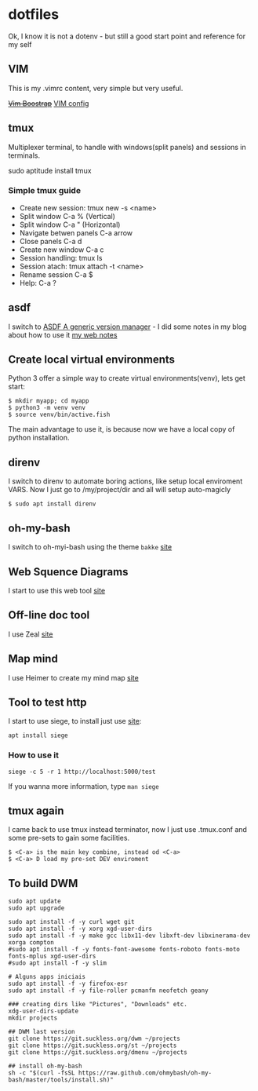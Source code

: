 # dotfiles
Ok, I know it is not a dotenv - but still a good start point and reference for my self

## VIM

This is my .vimrc content, very simple but very useful.

~~[Vim Boostrap](https://vim-bootstrap.com)~~ 
[VIM config](https://vimconfig.com/)

## tmux

Multiplexer terminal, to handle with windows(split panels) and sessions in terminals.

sudo aptitude install tmux

### Simple tmux guide

  * Create new session: tmux new -s \<name\>
  * Split window C-a % (Vertical)
  * Split window C-a " (Horizontal)
  * Navigate betwen panels C-a arrow
  * Close panels C-a d
  * Create new window C-a c
  * Session handling: tmux ls
  * Session atach: tmux  attach -t \<name\>
  * Rename session C-a $
  * Help: C-a ?

## asdf
I switch to [ASDF A generic version manager](https://asdf-vm.com) - I did some notes in my blog about how to use it [my web notes](https://gomes-fdr.github.io/posts/2019/ferramentas-para-dev-asdf)

## Create local virtual environments
Python 3 offer a simple way to create virtual environments(venv), lets get start:

```
$ mkdir myapp; cd myapp
$ python3 -m venv venv
$ source venv/bin/active.fish
```

The main advantage to use it, is because now we have a local copy of python installation.

## direnv
I switch to direnv to automate boring actions, like setup local enviroment VARS. Now I just go to /my/project/dir and all will setup auto-magicly

```
$ sudo apt install direnv
```

## oh-my-bash
I switch to oh-myi-bash using the theme `bakke` [site](https://ohmybash.github.io/)

## Web Squence Diagrams
I start to use this web tool [site](https://www.websequencediagrams.com)

## Off-line doc tool
I use Zeal [site](https://zealdocs.org/)

## Map mind
I use Heimer to create my mind map [site](https://github.com/juzzlin/Heimer)

## Tool to test http
I start to use siege, to install just use [site](https://github.com/JoeDog/siege):

```
apt install siege
```

### How to use it

```
siege -c 5 -r 1 http://localhost:5000/test
```

If you wanna more information, type `man siege`

## tmux again

I came back to use tmux instead terminator, now I just use .tmux.conf and some pre-sets to gain some facilities.

```
$ <C-a> is the main key combine, instead od <C-a>
$ <C-a> D load my pre-set DEV enviroment
```

## To build DWM

```
sudo apt update
sudo apt upgrade

sudo apt install -f -y curl wget git
sudo apt install -f -y xorg xgd-user-dirs
sudo apt install -f -y make gcc libx11-dev libxft-dev libxinerama-dev xorga compton
#sudo apt install -f -y fonts-font-awesome fonts-roboto fonts-moto fonts-mplus xgd-user-dirs
#sudo apt install -f -y slim

# Alguns apps iniciais
sudo apt install -f -y firefox-esr
sudo apt install -f -y file-roller pcmanfm neofetch geany

### creating dirs like "Pictures", "Downloads" etc.
xdg-user-dirs-update
mkdir projects

## DWM last version
git clone https://git.suckless.org/dwm ~/projects
git clone https://git.suckless.org/st ~/projects
git clone https://git.suckless.org/dmenu ~/projects

## install oh-my-bash
sh -c "$(curl -fsSL https://raw.github.com/ohmybash/oh-my-bash/master/tools/install.sh)"

```
